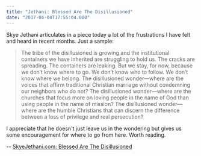 ```yaml
---
title: "Jethani: Blessed Are The Disillusioned"
date: "2017-04-04T17:55:04.000"
---
```


Skye Jethani articulates in a piece today a lot of the frustrations I have felt and heard in recent months. Just a sample:

> The tribe of the disillusioned is growing and the institutional containers we have inherited are struggling to hold us. The cracks are spreading. The containers are leaking. But we stay, for now, because we don’t know where to go. We don’t know who to follow. We don’t know where we belong. The disillusioned wonder—where are the voices that affirm traditional Christian marriage without condemning our neighbors who do not? The disillusioned wonder—where are the churches that focus more on loving people in the name of God than using people in the name of mission? The disillusioned wonder—where are the humble Christians that can discern the difference between a loss of privilege and real persecution?

I appreciate that he doesn't just leave us in the wondering but gives us some encouragement for where to go from here. Worth reading.

\-- [SkyeJethani.com: Blessed Are The Disillusioned](http://skyejethani.com/blessed-are-the-disillusioned/)
